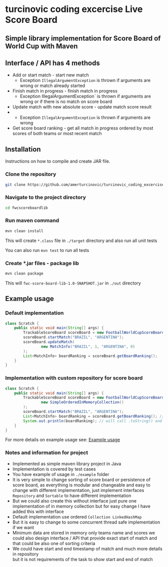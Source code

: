 # turcinovic coding excercise Live Score Board

## Simple library implementation for Score Board of World Cup with Maven

## Interface / API has 4 methods

- Add or start match - start new match
    - Exception `IllegalArgumentException` is thrown if arguments are wrong or match already started
- Finish match in progress - finish match in progress
    - Exception IllegalArgumentException` is thrown if arguments are wrong or if there is no match on score board
- Update match with new absolute score - update match score result
-   - Exception `IllegalArgumentException` is thrown if arguments are wrong
- Get score board ranking - get all match in progress ordered by most scores of both teams or most recent match

## Installation

Instructions on how to compile and create JAR file.

### Clone the repository
```bash
git clone https://github.com/amerturcinovic/turcinovic_coding_excercise_v_1_11.git
```

### Navigate to the project directory
```bash
cd fwcscoreboardlib
```
### Run maven command
```bash
mvn clean install
```
This will create `*.class` file in `./target` directory and also run all unit tests

You can also run `mvn test` to run all tests

### Create *.jar files - package lib
```bash
mvn clean package
```
This will `fwc-score-board-lib-1.0-SNAPSHOT.jar` in `./out` directory


## Example usage
### Default implementation
```java
class Scratch {
    public static void main(String[] args) {
        TrackableScoreBoard scoreBoard = new FootballWorldCupScoreBoard();
        scoreBoard.startMatch("BRAZIL", "ARGENTINA");
        scoreBoard.updateMatch(
                new MatchInfo("BRAZIL", 1, "ARGENTINA", 0)
        );
        List<MatchInfo> boardRanking = scoreBoard.getBoardRanking();
    }
}
```
### Implementation with custom repository for score board
```java
class Scratch {
    public static void main(String[] args) {
        TrackableScoreBoard scoreBoard = new FootballWorldCupScoreBoard(
                new SimpleOrderedInMemoryCollection()
        );
        scoreBoard.startMatch("BRAZIL", "ARGENTINA");
        List<MatchInfo> boardRanking = scoreBoard.getBoardRanking(); // to get list of matches
        System.out.println(boardRanking); // will call .toString() and return as: 1. BRAZIL 0 - ARGENTINA 0 
    }
}
```

For more details on example usage see: [Example usage](fwcscoreboardlib/src/main/java/org/nsoft/exercise/scoreboard/example/App.java)

### Notes and information for project
- Implemented as simple maven library project in Java
- Implementation is covered by test cases
- You have example of usage in `./example` folder
- It is very simple to change sorting of score board or persistence of score board,
  as everything is modular and changeable and easy to change with different implementation,
  just implement interfaces `Repository` and `Sortable` to have different implementation
- But we could also create this without interface just pure one implementation of in memory collection
but for easy change I  have added this with interface
- Default implementation use ordered `Collection LinkedHashMap`
- But it is easy to change to some concurrent thread safe implementation if we want
- Minimum data are stored in memory only teams name and scores
  we could also design interface / API that provide exact start of match
  and that could be also one of sorting criteria
- We could have start and end timestamp of match and much more details in repository\
but it is not requirements of the task to show start and end of match